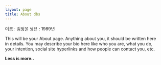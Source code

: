 ```yaml
---
layout: page
title: About dbs
---
```


이름 : 김정윤
생년 : 1989년


This will be your About page. Anything about you, it should be written here in details. You may describe your bio here like who you are, what you do, your intention, social site hyperlinks and how people can contact you, etc.

**Less is more..**
